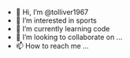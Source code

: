 - 👋 Hi, I’m @tolliver1967
- 👀 I’m interested in sports
- 🌱 I’m currently learning code
- 💞️ I’m looking to collaborate on ...
- 📫 How to reach me ...

<!---
tolliver1967/tolliver1967 is a ✨ special ✨ repository because its `README.md` (this file) appears on your GitHub profile.
You can click the Preview link to take a look at your changes.
--->
